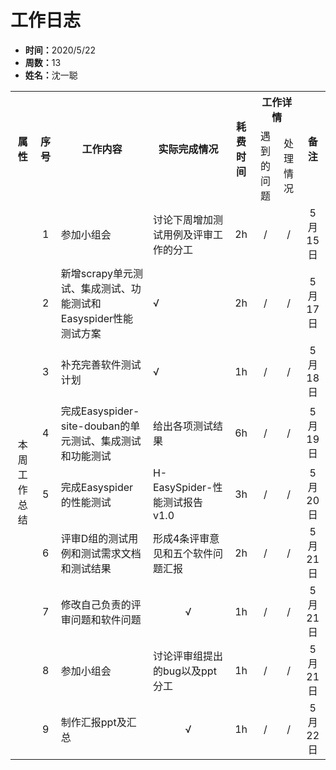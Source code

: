 <h1>工作日志</h1>
<ul>
    <li><strong>时间：</strong>2020/5/22</li>
    <li><strong>周数：</strong>13</li>
    <li><strong>姓名：</strong>沈一聪</li>
</ul>
<table style="text-align:center">
  <tr>
    <th rowspan="2">属性</th>
    <th rowspan="2">序号</th>
    <th rowspan="2">工作内容</th>
    <th rowspan="2">实际完成情况</th>
    <th rowspan="2">耗费时间</th>
    <th colspan="2">工作详情</th>
    <th rowspan="2">备注</th>
  </tr>
  <tr>
    <td>遇到的问题</td>
    <td>处理情况</td>
  </tr>
  <tr>
    <td rowspan="9">本周工作总结</td>
    <td>1</td>
    <td style="text-align:left">参加小组会</td>
    <td style="text-align:left">讨论下周增加测试用例及评审工作的分工</td>
    <td>2h</td>
    <td>/</td>
    <td>/</td>
    <td>5月15日</td>
  </tr>
  <tr>
    <td>2</td>
    <td style="text-align:left">新增scrapy单元测试、集成测试、功能测试和Easyspider性能测试方案</td>
    <td style="text-align:left">√</td>
    <td>2h</td>
    <td>/</td>
    <td>/</td>
    <td>5月17日</td>
  </tr>
  <tr>
    <td>3</td>
    <td style="text-align:left">补充完善软件测试计划</td>
    <td style="text-align:left">√</td>
    <td>1h</td>
    <td>/</td>
    <td>/</td>
    <td>5月18日</td>
  </tr>
  <tr>
    <td>4</td>
    <td style="text-align:left">完成Easyspider-site-douban的单元测试、集成测试和功能测试</td>
    <td style="text-align:left">给出各项测试结果</td>
    <td>6h</td>
    <td>/</td>
    <td>/</td>
    <td>5月19日</td>
  </tr>
  <tr>
    <td>5</td>
    <td style="text-align:left">完成Easyspider的性能测试</td>
    <td style="text-align:left">H-EasySpider-性能测试报告v1.0</td>
    <td>3h</td>
    <td>/</td>
    <td>/</td>
    <td>5月20日</td>
  </tr>
  <tr>
    <td>6</td>
    <td style="text-align:left">评审D组的测试用例和测试需求文档和测试结果</td>
    <td style="text-align:left">形成4条评审意见和五个软件问题汇报</td>
    <td>2h</td>
    <td>/</td>
    <td>/</td>
    <td>5月21日</td>
  </tr>
  <tr>
    <td>7</td>
    <td style="text-align:left">修改自己负责的评审问题和软件问题</td>
    <td>√</td>
    <td>1h</td>
    <td>/</td>
    <td>/</td>
    <td>5月21日</td>
  </tr>
  <tr>
    <td>8</td>
    <td style="text-align:left">参加小组会</td>
    <td style="text-align:left">讨论评审组提出的bug以及ppt分工</td>
    <td>1h</td>
    <td>/</td>
    <td>/</td>
    <td>5月21日</td>
  </tr>
  <tr>
    <td>9</td>
    <td style="text-align:left">制作汇报ppt及汇总</td>
    <td>√</td>
    <td>1h</td>
    <td>/</td>
    <td>/</td>
    <td>5月22日</td>
  </tr>
</table>
